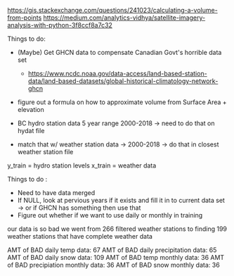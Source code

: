https://gis.stackexchange.com/questions/241023/calculating-a-volume-from-points
https://medium.com/analytics-vidhya/satellite-imagery-analysis-with-python-3f8ccf8a7c32

Things to do: 
- (Maybe) Get GHCN data to compensate Canadian Govt's horrible data set 
    - https://www.ncdc.noaa.gov/data-access/land-based-station-data/land-based-datasets/global-historical-climatology-network-ghcn


- figure out a formula on how to approximate volume from Surface Area + elevation 


- BC hydro station data 5 year range 2000-2018 -> need to do that on hydat file 
- match that w/ weather station data -> 2000-2018 -> do that in closest weather station file


y_train = hydro station levels
x_train = weather data 


Things to do : 
- Need to have data merged 
- If NULL, look at pervious years if it exists and fill it in to current data set -> or if GHCN has something then use that 
- Figure out whether if we want to use daily or monthly in training 


our data is so bad we went from 266 filtered weather stations to finding 199 weather stations that have complete weather data

AMT of BAD daily temp data:  67
AMT of BAD daily precipitation data:  65
AMT of BAD daily snow data:  109
AMT of BAD temp monthly data:  36
AMT of BAD precipiation monthly data:  36
AMT of BAD snow monthly data:  36